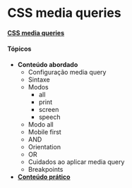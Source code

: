 # CSS media queries
#### [CSS media queries](https://www.youtube.com/watch?v=jEf_zX4fKqU)

#### Tópicos
- **Conteúdo abordado**
  - Configuração media query
  - Sintaxe
  - Modos
    - all
    - print
    - screen
    - speech
  - Modo all
  - Mobile first
  - AND
  - Orientation
  - OR
  - Cuidados ao aplicar media query
  - Breakpoints
- **[Conteúdo prático](./pratica/)**